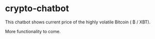 # crypto-chatbot

This chatbot shows current price of the highly volatile Bitcoin ( ₿ / XBT).

More functionality to come.
